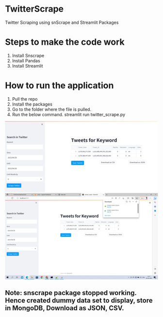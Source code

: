 # TwitterScrape
Twitter Scraping using snScrape and Streamlit Packages
# Steps to make the code work
  1. Install Snscrape
  2. Install Pandas
  3. Install Streamlit
  
# How to run the application
1. Pull the repo
2. Install the packages
3. Go to the folder where the file is pulled.
4. Run the below command.
  streamlit run twitter_scrape.py
 
![Project output](images/Project_snapshot.PNG)
![Data output](images/Project_output.PNG)

## Note: snscrape package stopped working. Hence created dummy data set to display, store in MongoDB, Download as JSON, CSV.
